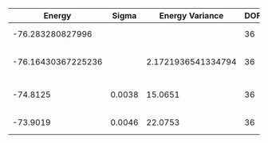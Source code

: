 | Energy             | Sigma  | Energy Variance    | DOF | Einf | Method                       | Reference |
|--------------------|--------|--------------------|-----|------|------------------------------|-----------|
| -76.283280827996   |        |                    | 36  | 0    | Exact diagonalization        | [code](https://github.com/varbench/methods/blob/main/scripts/J1J2/square_36_P_0.4/ed_lattice_symmetries.sh) |
| -76.16430367225236 |        | 2.1721936541334794 | 36  | 0    | DMRG (bond dimension = 2048) | [code](https://github.com/varbench/methods/blob/main/scripts/J1J2/square_36_P_0.4/dmrg.sh) |
| -74.8125           | 0.0038 | 15.0651            | 36  | 0    | RBM (alpha = 1)              | TODO: own code (RBM) |
| -73.9019           | 0.0046 | 22.0753            | 36  | 0    | Jastrow baseline             | [code](https://github.com/varbench/methods/blob/main/scripts/J1J2/square_36_P_0.4/vmc_jastrow.sh) |
